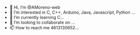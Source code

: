 - 👋 Hi, I’m @AMoreno-web
- 👀 I’m interested in C, C++, Arduino, Java, Javascript, Python ...
- 🌱 I’m currently learning C...
- 💞️ I’m looking to collaborate on ...
- 📫 How to reach me 4613130652...

<!---
AMoreno-web/AMoreno-web is a ✨ special ✨ repository because its `README.md` (this file) appears on your GitHub profile.
You can click the Preview link to take a look at your changes.
--->
